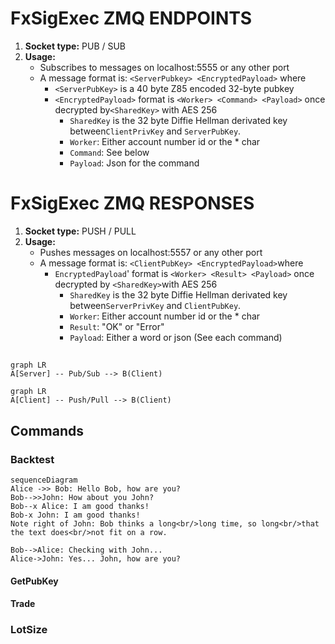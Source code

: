 
# FxSigExec ZMQ ENDPOINTS
1. **Socket type:** PUB / SUB
1. **Usage:**
    * Subscribes to messages on localhost:5555 or any other port
    * A message format is: `<ServerPubkey> <EncryptedPayload>` where 
	    * `<ServerPubKey>` is a 40 byte Z85 encoded 32-byte pubkey
	    * `<EncryptedPayload>` format is `<Worker> <Command> <Payload>` once decrypted by`<SharedKey>` with AES 256 
		    * `SharedKey` is the 32 byte Diffie Hellman derivated key between`ClientPrivKey` and `ServerPubKey`.
		    * `Worker`: Either account number id or the * char
		    * `Command`: See below
		    * `Payload`: Json for the command

# FxSigExec ZMQ RESPONSES
1. **Socket type:**  PUSH / PULL
1.  **Usage:**
    * Pushes messages on localhost:5557 or any other port
    * A message format is: `<ClientPubKey> <EncryptedPayload>`where
	   * `EncryptedPayload`' format is `<Worker> <Result> <Payload>` once decrypted by `<SharedKey>`with AES 256 
	      * `SharedKey` is the 32 byte Diffie Hellman derivated key between`ServerPrivKey` and `ClientPubKey`. 
	      * `Worker`: Either account number id or the * char
	      * `Result`: "OK" or "Error"
	      * `Payload`: Either a word or json (See each command)

## 
```mermaid
graph LR
A[Server] -- Pub/Sub --> B(Client)
```

```mermaid
graph LR
A[Client] -- Push/Pull --> B(Client)
```

## Commands ###

### Backtest


```mermaid
sequenceDiagram
Alice ->> Bob: Hello Bob, how are you?
Bob-->>John: How about you John?
Bob--x Alice: I am good thanks!
Bob-x John: I am good thanks!
Note right of John: Bob thinks a long<br/>long time, so long<br/>that the text does<br/>not fit on a row.

Bob-->Alice: Checking with John...
Alice->John: Yes... John, how are you?
```

#### GetPubKey
   
#### Trade

### LotSize


